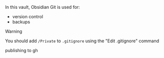 In this vault, Obsidian Git is used for:
- version control
- backups

>[!warning]
>You should add `/Private` to `.gitignore` using the "Edit .gitignore" command

publishing to gh